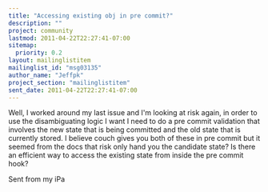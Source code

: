 ```yaml
---
title: "Accessing existing obj in pre commit?"
description: ""
project: community
lastmod: 2011-04-22T22:27:41-07:00
sitemap:
  priority: 0.2
layout: mailinglistitem
mailinglist_id: "msg03135"
author_name: "Jeffpk"
project_section: "mailinglistitem"
sent_date: 2011-04-22T22:27:41-07:00
---
```



Well, I worked around my last issue and I'm looking at risk again, in order to 
use the disambiguating logic I want I need to do a pre commit validation that 
involves the new state that is being committed and the old state that is 
currently stored. I believe couch gives you both of these in pre commit but it 
seemed from the docs that risk only hand you the candidate state? Is there an 
efficient way to access the existing state from inside the pre commit hook?

Sent from my iPa
